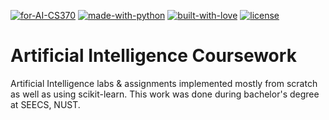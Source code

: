 [![for-AI-CS370](https://img.shields.io/badge/For-AI-CS370-blue)]()
[![made-with-python](https://img.shields.io/badge/Made%20with-Python-1f425f.svg)](https://www.python.org/)
[![built-with-love](https://img.shields.io/badge/Built%20with-%E2%9D%A4%EF%B8%8F-red)]()
[![license](https://img.shields.io/badge/license-MIT-%23373737)]()

# Artificial Intelligence Coursework
 Artificial Intelligence labs & assignments implemented mostly from scratch as well as using scikit-learn. This work was done during bachelor's degree at SEECS, NUST.
